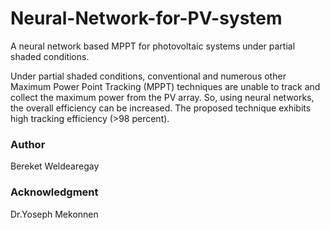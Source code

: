 # Neural-Network-for-PV-system
A neural network based MPPT for photovoltaic systems under partial shaded conditions.

Under partial shaded conditions, conventional and numerous other Maximum Power Point Tracking (MPPT) techniques are unable to track and collect the maximum power from the PV array. So, using neural networks, the overall efficiency can be increased. The proposed technique exhibits high tracking efficiency (>98 percent).

### Author

Bereket Weldearegay



### Acknowledgment

Dr.Yoseph Mekonnen
